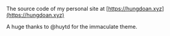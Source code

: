 The source code of my personal site at [https://hungdoan.xyz](https://hungdoan.xyz)

A huge thanks to @huytd for the immaculate theme.
